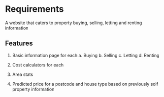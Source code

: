 # Requirements

A website that caters to property buying, selling, letting and renting information

## Features

1. Basic information page for each
      a. Buying
      b. Selling
      c. Letting
      d. Renting

2. Cost calculators for each

3. Area stats

4. Predicted price for a postcode and house type based on previously solf property information
